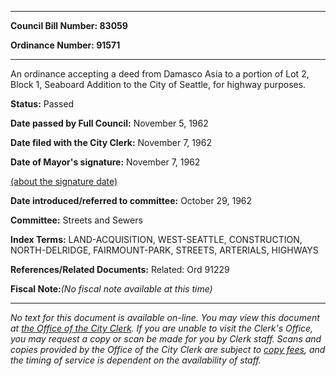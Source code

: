

********

**Council Bill Number: 83059**
   
**Ordinance Number: 91571**
********

 An ordinance accepting a deed from Damasco Asia to a portion of Lot 2, Block 1, Seaboard Addition to the City of Seattle, for highway purposes.

**Status:** Passed
   
**Date passed by Full Council:** November 5, 1962
   
**Date filed with the City Clerk:** November 7, 1962
   
**Date of Mayor's signature:** November 7, 1962
   
[(about the signature date)](/~public/approvaldate.htm)
   
   
   
**Date introduced/referred to committee:** October 29, 1962
   
**Committee:** Streets and Sewers
   
   
**Index Terms:** LAND-ACQUISITION, WEST-SEATTLE, CONSTRUCTION, NORTH-DELRIDGE, FAIRMOUNT-PARK, STREETS, ARTERIALS, HIGHWAYS

**References/Related Documents:** Related: Ord 91229

**Fiscal Note:**_(No fiscal note available at this time)_
********

_No text for this document is available on-line. You may view this document at [the Office of the City Clerk](http://www.seattle.gov/leg/clerk/contactUs.htm). If you are unable to visit the Clerk's Office, you may request a copy or scan be made for you by Clerk staff. Scans and copies provided by the Office of the City Clerk are subject to [copy fees](http://clerk.seattle.gov/~public/clerkfees.htm), and the timing of service is dependent on the availability of staff._

